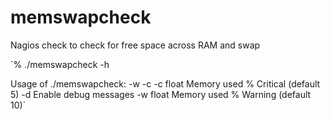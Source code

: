 # memswapcheck
Nagios check to check for free space across RAM and swap

`% ./memswapcheck -h 

Usage of ./memswapcheck: -w <warning> -c <critical> 
  -c float
        Memory used % Critical (default 5)
  -d    Enable debug messages
  -w float
        Memory used % Warning (default 10)`

